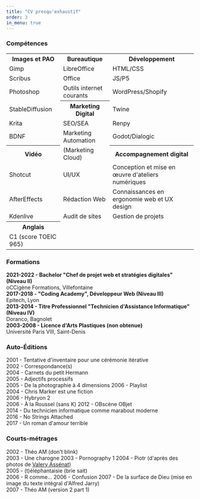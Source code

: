 ```yaml
---
title: "CV presqu'exhaustif"
order: 3
in_menu: true
---
```

<h3>Compétences</h3>
<table>
  <colgroup span="3"></colgroup>
   <tbody>
    <tr>
      <th scope="col">Images et PAO</th>
      <th scope="col">Bureautique</th>
      <th scope="col">Développement</th>
    </tr>
    <tr>
      <td>Gimp</td>
      <td>LibreOffice</td>
      <td>HTML/CSS</td>
    </tr>
    <tr>
      <td>Scribus</td>
      <td>Office</td>
      <td>JS/P5</td>
    </tr>
    <tr>
      <td>Photoshop</td>
      <td>Outils internet courants</td>
      <td>WordPress/Shopify</td>
    </tr>
    <tr>
      <td>StableDiffusion</td>
      <th>Marketing Digital</th>
      <td>Twine</td>
    </tr>
    <tr>
      <td>Krita</td>
      <td>SEO/SEA</td>
      <td>Renpy</td>
    </tr>
    <tr>
      <td>BDNF</td>
      <td>Marketing Automation</td>
      <td>Godot/Dialogic</td>
    </tr>
    <tr>
      <th>Vidéo</th>
      <td>(Marketing Cloud)</td>
      <th>Accompagnement digital</th>
    </tr>
    <tr>
      <td>Shotcut</td>
      <td>UI/UX</td>
      <td>Conception et mise en œuvre d'ateliers numériques</td>
    </tr>
    <tr>
      <td>AfterEffects</td>
      <td>Rédaction Web</td>
      <td>Connaissances en ergonomie web et UX design</td>
    </tr>
    <tr>
      <td>Kdenlive</td>
      <td>Audit de sites</td>
      <td>Gestion de projets</td>
    </tr>
    <tr>
      <th>Anglais</th>
      <td></td>
      <td></td>
    </tr>
    <tr>
      <td>C1 (score TOEIC 965)</td>
      <td></td>
      <td></td>
    </tr>
  </tbody>
</table>

### Formations

**2021-2022 - Bachelor "Chef de projet web et stratégies digitales" (Niveau II)**  
oCCigène Formations, Villefontaine  
**2017-2018 - "Coding Academy", Développeur Web (Niveau III)**  
Epitech, Lyon  
**2013-2014 - Titre Professionnel "Technicien d'Assistance Informatique" (Niveau IV)**  
Doranco, Bagnolet  
**2003-2008 - Licence d'Arts Plastiques (non obtenue)**  
Université Paris VIII, Saint-Denis  

### Auto-Éditions
2001 - Tentative d'inventaire pour une cérémonie itérative  
2002 - Correspondance(s)  
2004 - Carnets du petit Hermann  
2005 - Adjectifs processifs  
2005 - De la photographie à 4 dimensions
2006 - Playlist  
2004 - Chris Marker est une fiction  
2006 - Hybryon 2  
2006 - À la Roussel (sans K)
2012 - OBscène OBjet  
2014 - Du technicien informatique comme marabout moderne  
2016 - No Strings Attached  
2017 - Un roman d'amour terrible  

### Courts-métrages
2002 - Théo AM (don't blink)  
2003 - Une charogne
2003 - Pornography 1
2004 - Piotr (d'après des photos de [Valery Assénat](https://www.instagram.com/valeryassenat/))  
2005 - (t)éléphantaisie (brie sait)  
2006 - R comme...
2006 - Confusion
2007 - De la surface de Dieu (mise en image du texte intégral d'Alfred Jarry)  
2007 - Théo AM (version 2 part 1) 